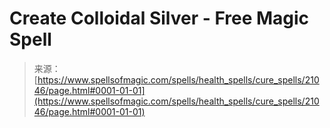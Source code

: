 <!--yml
category: 未分类
date: 2024-06-12 19:04:19
-->

# Create Colloidal Silver - Free Magic Spell

> 来源：[https://www.spellsofmagic.com/spells/health_spells/cure_spells/21046/page.html#0001-01-01](https://www.spellsofmagic.com/spells/health_spells/cure_spells/21046/page.html#0001-01-01)